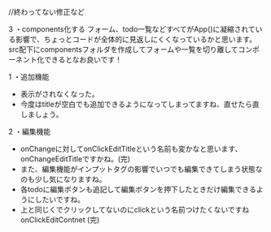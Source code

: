 //終わってない修正など

3
・components化する
フォーム、todo一覧などすべてがApp()に凝縮されている影響で、ちょっとコードが全体的に見返しにくくなっているかと思います。
src配下にcomponentsフォルダを作成してフォームや一覧を切り離してコンポーネント化できるとなお良いです！

1
・追加機能
- 表示がされなくなった。
- 今度はtitleが空白でも追加できるようになってしまってますね、直せたら直しましょう。

2
・編集機能
- onChangeに対してonClickEditTitleという名前も変かなと思います、onChangeEditTitleですかね。(完)
- また、編集機能がインプットタグの影響でいつでも編集できてしまう状態なのも少し気になりますね。
- 各todoに編集ボタンも追記して編集ボタンを押下したときだけ編集できるようにしたいですね。
- 上と同じくでクリックしてないのにclickという名前つけたくないですね onClickEditContnet  (完)

